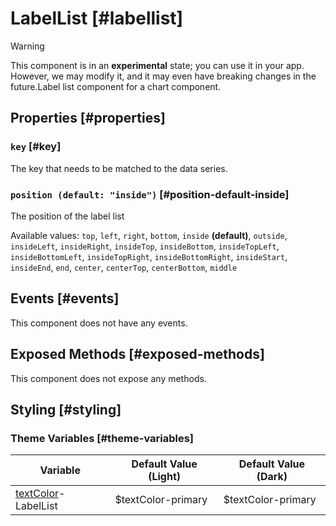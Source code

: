 # LabelList [#labellist]

>[!WARNING]
> This component is in an **experimental** state; you can use it in your app. However, we may modify it, and it may even have breaking changes in the future.Label list component for a chart component.

## Properties [#properties]

### `key` [#key]

The key that needs to be matched to the data series.

### `position (default: "inside")` [#position-default-inside]

The position of the label list

Available values: `top`, `left`, `right`, `bottom`, `inside` **(default)**, `outside`, `insideLeft`, `insideRight`, `insideTop`, `insideBottom`, `insideTopLeft`, `insideBottomLeft`, `insideTopRight`, `insideBottomRight`, `insideStart`, `insideEnd`, `end`, `center`, `centerTop`, `centerBottom`, `middle`

## Events [#events]

This component does not have any events.

## Exposed Methods [#exposed-methods]

This component does not expose any methods.

## Styling [#styling]

### Theme Variables [#theme-variables]

| Variable | Default Value (Light) | Default Value (Dark) |
| --- | --- | --- |
| [textColor](../styles-and-themes/common-units/#color)-LabelList | $textColor-primary | $textColor-primary |
